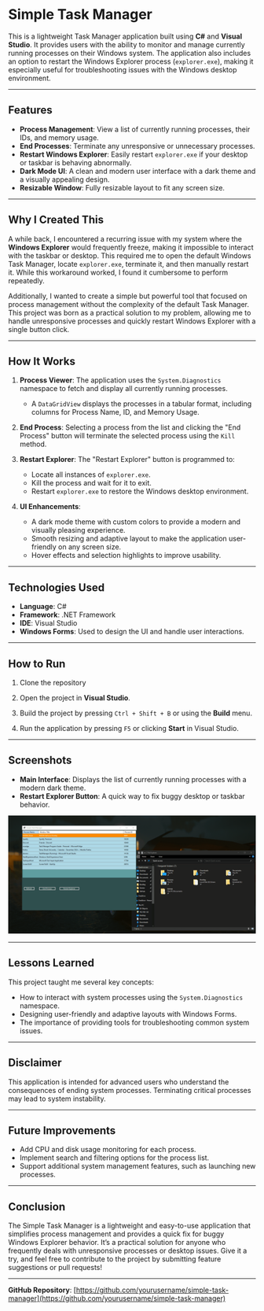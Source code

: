 # Simple Task Manager

This is a lightweight Task Manager application built using **C#** and **Visual Studio**. It provides users with the ability to monitor and manage currently running processes on their Windows system. The application also includes an option to restart the Windows Explorer process (`explorer.exe`), making it especially useful for troubleshooting issues with the Windows desktop environment.

---

## Features

- **Process Management**: View a list of currently running processes, their IDs, and memory usage.
- **End Processes**: Terminate any unresponsive or unnecessary processes.
- **Restart Windows Explorer**: Easily restart `explorer.exe` if your desktop or taskbar is behaving abnormally.
- **Dark Mode UI**: A clean and modern user interface with a dark theme and a visually appealing design.
- **Resizable Window**: Fully resizable layout to fit any screen size.

---

## Why I Created This

A while back, I encountered a recurring issue with my system where the **Windows Explorer** would frequently freeze, making it impossible to interact with the taskbar or desktop. This required me to open the default Windows Task Manager, locate `explorer.exe`, terminate it, and then manually restart it. While this workaround worked, I found it cumbersome to perform repeatedly.

Additionally, I wanted to create a simple but powerful tool that focused on process management without the complexity of the default Task Manager. This project was born as a practical solution to my problem, allowing me to handle unresponsive processes and quickly restart Windows Explorer with a single button click.

---

## How It Works

1. **Process Viewer**: The application uses the `System.Diagnostics` namespace to fetch and display all currently running processes.
   - A `DataGridView` displays the processes in a tabular format, including columns for Process Name, ID, and Memory Usage.

2. **End Process**: Selecting a process from the list and clicking the "End Process" button will terminate the selected process using the `Kill` method.

3. **Restart Explorer**: The "Restart Explorer" button is programmed to:
   - Locate all instances of `explorer.exe`.
   - Kill the process and wait for it to exit.
   - Restart `explorer.exe` to restore the Windows desktop environment.

4. **UI Enhancements**:
   - A dark mode theme with custom colors to provide a modern and visually pleasing experience.
   - Smooth resizing and adaptive layout to make the application user-friendly on any screen size.
   - Hover effects and selection highlights to improve usability.

---

## Technologies Used

- **Language**: C#
- **Framework**: .NET Framework
- **IDE**: Visual Studio
- **Windows Forms**: Used to design the UI and handle user interactions.

---

## How to Run

1. Clone the repository

2. Open the project in **Visual Studio**.

3. Build the project by pressing `Ctrl + Shift + B` or using the **Build** menu.

4. Run the application by pressing `F5` or clicking **Start** in Visual Studio.

---

## Screenshots

- **Main Interface**: Displays the list of currently running processes with a modern dark theme.
- **Restart Explorer Button**: A quick way to fix buggy desktop or taskbar behavior.

![Task Manager Demo](./assets/SimpleTaskManager.gif)

---

## Lessons Learned

This project taught me several key concepts:

- How to interact with system processes using the `System.Diagnostics` namespace.
- Designing user-friendly and adaptive layouts with Windows Forms.
- The importance of providing tools for troubleshooting common system issues.

---

## Disclaimer

This application is intended for advanced users who understand the consequences of ending system processes. Terminating critical processes may lead to system instability.

---

## Future Improvements

- Add CPU and disk usage monitoring for each process.
- Implement search and filtering options for the process list.
- Support additional system management features, such as launching new processes.

---

## Conclusion

The Simple Task Manager is a lightweight and easy-to-use application that simplifies process management and provides a quick fix for buggy Windows Explorer behavior. It’s a practical solution for anyone who frequently deals with unresponsive processes or desktop issues. Give it a try, and feel free to contribute to the project by submitting feature suggestions or pull requests!

---

**GitHub Repository**: [https://github.com/yourusername/simple-task-manager](https://github.com/yourusername/simple-task-manager)

